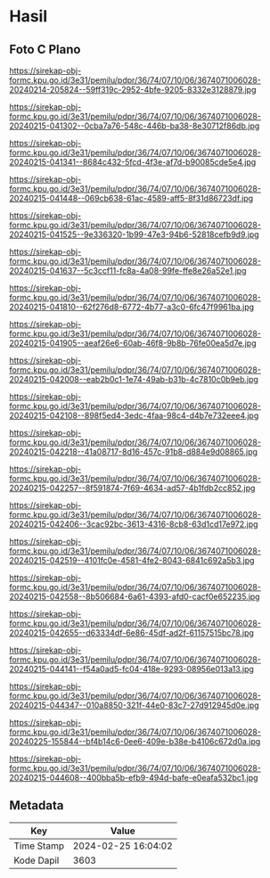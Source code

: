 # Hasil

## Foto C Plano

https://sirekap-obj-formc.kpu.go.id/3e31/pemilu/pdpr/36/74/07/10/06/3674071006028-20240214-205824--59ff319c-2952-4bfe-9205-8332e3128879.jpg

https://sirekap-obj-formc.kpu.go.id/3e31/pemilu/pdpr/36/74/07/10/06/3674071006028-20240215-041302--0cba7a76-548c-446b-ba38-8e30712f86db.jpg

https://sirekap-obj-formc.kpu.go.id/3e31/pemilu/pdpr/36/74/07/10/06/3674071006028-20240215-041341--8684c432-5fcd-4f3e-af7d-b90085cde5e4.jpg

https://sirekap-obj-formc.kpu.go.id/3e31/pemilu/pdpr/36/74/07/10/06/3674071006028-20240215-041448--069cb638-61ac-4589-aff5-8f31d86723df.jpg

https://sirekap-obj-formc.kpu.go.id/3e31/pemilu/pdpr/36/74/07/10/06/3674071006028-20240215-041525--9e336320-1b99-47e3-94b6-52818cefb9d9.jpg

https://sirekap-obj-formc.kpu.go.id/3e31/pemilu/pdpr/36/74/07/10/06/3674071006028-20240215-041637--5c3ccf11-fc8a-4a08-99fe-ffe8e26a52e1.jpg

https://sirekap-obj-formc.kpu.go.id/3e31/pemilu/pdpr/36/74/07/10/06/3674071006028-20240215-041810--62f276d8-6772-4b77-a3c0-6fc47f9961ba.jpg

https://sirekap-obj-formc.kpu.go.id/3e31/pemilu/pdpr/36/74/07/10/06/3674071006028-20240215-041905--aeaf26e6-60ab-46f8-9b8b-76fe00ea5d7e.jpg

https://sirekap-obj-formc.kpu.go.id/3e31/pemilu/pdpr/36/74/07/10/06/3674071006028-20240215-042008--eab2b0c1-1e74-49ab-b31b-4c7810c0b9eb.jpg

https://sirekap-obj-formc.kpu.go.id/3e31/pemilu/pdpr/36/74/07/10/06/3674071006028-20240215-042108--898f5ed4-3edc-4faa-98c4-d4b7e732eee4.jpg

https://sirekap-obj-formc.kpu.go.id/3e31/pemilu/pdpr/36/74/07/10/06/3674071006028-20240215-042218--41a08717-8d16-457c-91b8-d884e9d08865.jpg

https://sirekap-obj-formc.kpu.go.id/3e31/pemilu/pdpr/36/74/07/10/06/3674071006028-20240215-042257--8f591874-7f69-4634-ad57-4b1fdb2cc852.jpg

https://sirekap-obj-formc.kpu.go.id/3e31/pemilu/pdpr/36/74/07/10/06/3674071006028-20240215-042406--3cac92bc-3613-4316-8cb8-63d1cd17e972.jpg

https://sirekap-obj-formc.kpu.go.id/3e31/pemilu/pdpr/36/74/07/10/06/3674071006028-20240215-042519--4101fc0e-4581-4fe2-8043-6841c692a5b3.jpg

https://sirekap-obj-formc.kpu.go.id/3e31/pemilu/pdpr/36/74/07/10/06/3674071006028-20240215-042558--8b506684-6a61-4393-afd0-cacf0e652235.jpg

https://sirekap-obj-formc.kpu.go.id/3e31/pemilu/pdpr/36/74/07/10/06/3674071006028-20240215-042655--d63334df-6e86-45df-ad2f-61157515bc78.jpg

https://sirekap-obj-formc.kpu.go.id/3e31/pemilu/pdpr/36/74/07/10/06/3674071006028-20240215-044141--f54a0ad5-fc04-418e-9293-08956e013a13.jpg

https://sirekap-obj-formc.kpu.go.id/3e31/pemilu/pdpr/36/74/07/10/06/3674071006028-20240215-044347--010a8850-321f-44e0-83c7-27d912945d0e.jpg

https://sirekap-obj-formc.kpu.go.id/3e31/pemilu/pdpr/36/74/07/10/06/3674071006028-20240225-155844--bf4b14c6-0ee6-409e-b38e-b4106c672d0a.jpg

https://sirekap-obj-formc.kpu.go.id/3e31/pemilu/pdpr/36/74/07/10/06/3674071006028-20240215-044608--400bba5b-efb9-494d-bafe-e0eafa532bc1.jpg


## Metadata

| Key        | Value               |
| ---------- | ------------------- |
| Time Stamp | 2024-02-25 16:04:02 |
| Kode Dapil | 3603                |



